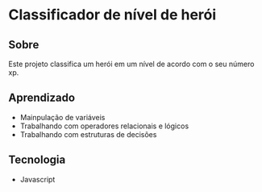# Classificador de nível de herói

## Sobre
Este projeto classifica um herói em um nível de acordo com o seu número xp.

## Aprendizado
- Mainpulação de variáveis
- Trabalhando com operadores relacionais e lógicos
- Trabalhando com estruturas de decisões

## Tecnologia
- Javascript
